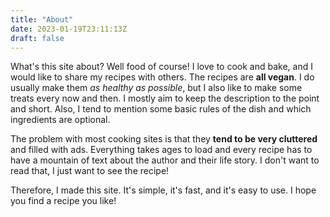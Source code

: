 ```yaml
---
title: "About"
date: 2023-01-19T23:11:13Z
draft: false
---
```


What's this site about? Well food of course! I love to cook and bake, and I would like to share my recipes with others.
The recipes are **all vegan**. I do usually make them *as healthy as possible*, but I also like to make some treats every now and then.
I mostly aim to keep the description to the point and short. Also, I tend to mention some basic rules of the dish and which ingredients are optional.

The problem with most cooking sites is that they **tend to be very cluttered** and filled with ads. Everything takes ages to load and 
every recipe has to have a mountain of text about the author and their life story. I don't want to read that, I just want to see the recipe!

Therefore, I made this site. It's simple, it's fast, and it's easy to use. I hope you find a recipe you like!
